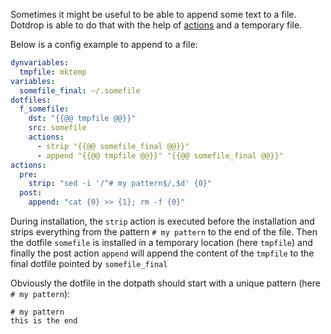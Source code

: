 Sometimes it might be useful to be able to append some text to a 
file. Dotdrop is able to do that with the help of
[actions](https://github.com/deadc0de6/dotdrop/wiki/usage-actions)
and a temporary file.

Below is a config example to append to a file:
```yaml
dynvariables:
  tmpfile: mktemp
variables:
  somefile_final: ~/.somefile
dotfiles:
  f_somefile:
    dst: "{{@@ tmpfile @@}}"
    src: somefile
    actions:
      - strip "{{@@ somefile_final @@}}"
      - append "{{@@ tmpfile @@}}" "{{@@ somefile_final @@}}"
actions:
  pre:
    strip: "sed -i '/^# my pattern$/,$d' {0}"    
  post:
    append: "cat {0} >> {1}; rm -f {0}"
```
During installation, the `strip` action is executed before the installation and strips everything from the pattern `# my pattern` to the end of the file. Then the dotfile `somefile` is installed in a temporary location (here `tmpfile`) and finally the post action `append` will append the content of the `tmpfile` to the final dotfile pointed by `somefile_final`

Obviously the dotfile in the dotpath should start with a unique pattern (here `# my pattern`):
```
# my pattern
this is the end
```